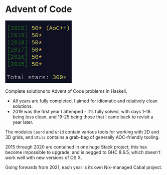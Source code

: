 # Advent of Code

![](300.png)

Complete solutions to Advent of Code problems in Haskell.

- All years are fully completed. I aimed for idiomatic and relatively clean solutions.
- 2019 was the first year I attemped - it's fully solved, with days 1-18 being less clean, and 19-25 being those that I came back to revisit a year later.

The modules `Coord` and `Grid` contain various tools for working with 2D and 3D grids, and `Utils` contains a grab-bag of generally AOC-friendly tooling.

2015 through 2020 are contained in one huge Stack project; this has become impossible to upgrade, and is pegged to GHC 8.6.5, which doesn't work well with new versions of OS X.

Going forwards from 2021, each year is its own Nix-managed Cabal project.
